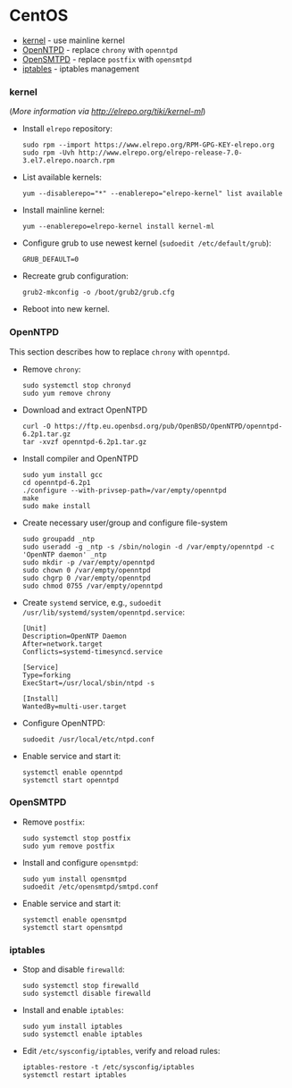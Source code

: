 # CentOS
- [kernel](#kernel) - use mainline kernel  
- [OpenNTPD](#openntpd) - replace `chrony` with `openntpd`  
- [OpenSMTPD](#opensmtpd) - replace `postfix` with `opensmtpd`  
- [iptables](#iptables) - iptables management  

### kernel
(_More information via http://elrepo.org/tiki/kernel-ml_)

* Install `elrepo` repository:
  ```
  sudo rpm --import https://www.elrepo.org/RPM-GPG-KEY-elrepo.org
  sudo rpm -Uvh http://www.elrepo.org/elrepo-release-7.0-3.el7.elrepo.noarch.rpm
  ```

* List available kernels:
  ```
  yum --disablerepo="*" --enablerepo="elrepo-kernel" list available
  ```

* Install mainline kernel:
  ```
  yum --enablerepo=elrepo-kernel install kernel-ml
  ```

* Configure grub to use newest kernel (`sudoedit /etc/default/grub`):
  ```
  GRUB_DEFAULT=0
  ```
  
* Recreate grub configuration:
  ```
  grub2-mkconfig -o /boot/grub2/grub.cfg
  ```

* Reboot into new kernel.


### OpenNTPD
This section describes how to replace `chrony` with `openntpd`.

* Remove `chrony`:
  ```
  sudo systemctl stop chronyd
  sudo yum remove chrony
  ```

* Download and extract OpenNTPD
   ```
   curl -O https://ftp.eu.openbsd.org/pub/OpenBSD/OpenNTPD/openntpd-6.2p1.tar.gz
   tar -xvzf openntpd-6.2p1.tar.gz
   ```

* Install compiler and OpenNTPD
  ```
  sudo yum install gcc
  cd openntpd-6.2p1
  ./configure --with-privsep-path=/var/empty/openntpd
  make
  sudo make install
  ```

* Create necessary user/group and configure file-system
  ```
  sudo groupadd _ntp
  sudo useradd -g _ntp -s /sbin/nologin -d /var/empty/openntpd -c 'OpenNTP daemon' _ntp
  sudo mkdir -p /var/empty/openntpd
  sudo chown 0 /var/empty/openntpd
  sudo chgrp 0 /var/empty/openntpd
  sudo chmod 0755 /var/empty/openntpd
  ```

* Create `systemd` service, e.g., `sudoedit /usr/lib/systemd/system/openntpd.service`:
  ```
  [Unit]
  Description=OpenNTP Daemon
  After=network.target
  Conflicts=systemd-timesyncd.service
  
  [Service]
  Type=forking
  ExecStart=/usr/local/sbin/ntpd -s
  
  [Install]
  WantedBy=multi-user.target
  ```

* Configure OpenNTPD:
  ```
  sudoedit /usr/local/etc/ntpd.conf
  ```

* Enable service and start it:
  ```
  systemctl enable openntpd
  systemctl start openntpd
  ```

### OpenSMTPD
* Remove `postfix`:
  ```
  sudo systemctl stop postfix
  sudo yum remove postfix
  ```
  
* Install and configure `opensmtpd`:
  ```
  sudo yum install opensmtpd
  sudoedit /etc/opensmtpd/smtpd.conf
  ```

* Enable service and start it:
  ```
  systemctl enable opensmtpd
  systemctl start opensmtpd
  ```

### iptables
* Stop and disable `firewalld`:  
  ```
  sudo systemctl stop firewalld
  sudo systemctl disable firewalld
  ```

* Install and enable `iptables`:
  ```
  sudo yum install iptables
  sudo systemctl enable iptables
  ```

* Edit `/etc/sysconfig/iptables`, verify and reload rules:
  ```
  iptables-restore -t /etc/sysconfig/iptables
  systemctl restart iptables
  ```
